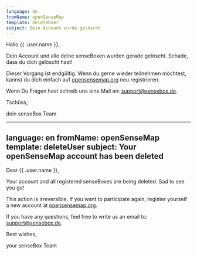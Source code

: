 ```yaml
---
language: de
fromName: openSenseMap
template: deleteUser
subject: Dein Account wurde gelöscht
---
```


Hallo {{ .user.name }},

Dein Account und alle deine senseBoxen wurden gerade gelöscht. Schade, dass du dich gelöscht hast!

Dieser Vorgang ist endgültig. Wenn du gerne wieder teilnehmen möchtest, kannst du dich einfach auf [opensensemap.org](https://opensensemap.org/) neu registrieren.

Wenn Du Fragen hast schreib uns eine Mail an: [support@sensebox.de](mailto:support@sensebox.de).

Tschüss,

dein senseBox Team

---
language: en
fromName: openSenseMap
template: deleteUser
subject: Your openSenseMap account has been deleted
---

Dear {{ .user.name }},

Your account and all registered senseBoxes are being deleted. Sad to see you go!

This action is irreversible. If you want to participate again, register yourself a new account at [opensensemap.org](https://opensensemap.org/).

If you have any questions, feel free to write us an email to: [support@sensebox.de](mailto:support@sensebox.de).

Best wishes,

your senseBox Team
